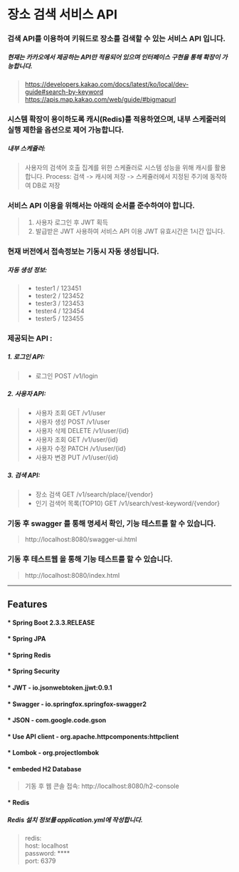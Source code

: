 장소 검색 서비스 API
======================



### 검색 API를 이용하여 키워드로 장소를 검색할 수 있는 서비스 API 입니다.
##### 현재는 카카오에서 제공하는 API만 적용되어 있으며 인터페이스 구현을 통해 확장이 가능합니다.
> https://developers.kakao.com/docs/latest/ko/local/dev-guide#search-by-keyword
> https://apis.map.kakao.com/web/guide/#bigmapurl



### 시스템 확장이 용이하도록 캐시(Redis)를 적용하였으며, 내부 스케줄러의 실행 제한을 옵션으로 제어 가능합니다.
##### 내부 스케쥴러:
> 사용자의 검색어 호출 집계를 위한 스케쥴러로 시스템 성능을 위해 캐시를 활용합니다.
> Process: 검색 -> 캐시에 저장 -> 스케쥴러에서 지정된 주기에 동작하여 DB로 저장 



### 서비스 API 이용을 위해서는 아래의 순서를 준수하여야 합니다.
> 1. 사용자 로그인 후 JWT 획득
> 2. 발급받은 JWT 사용하여 서비스 API 이용
> JWT 유효시간은 1시간 입니다.



### 현재 버전에서 접속정보는 기동시 자동 생성됩니다.

##### 자동 생성 정보:
>    - tester1 / 123451
>    - tester2 / 123452
>    - tester3 / 123453
>    - tester4 / 123454
>    - tester5 / 123455



### 제공되는 API :

##### 1. 로그인 API: 
> * 로그인   POST   /v1/login

##### 2. 사용자 API: 
> * 사용자 조회  GET       /v1/user
> * 사용자 생성  POST    /v1/user
> * 사용자 삭제  DELETE /v1/user/{id}
> * 사용자 조회  GET      /v1/user/{id}
> * 사용자 수정  PATCH /v1/user/{id}
> * 사용자 변경  PUT     /v1/user/{id}

##### 3. 검색 API: 
> * 장소 검색  GET   /v1/search/place/{vendor}
> * 인기 검색어 목록(TOP10)    GET   /v1/search/vest-keyword/{vendor}


### 기동 후 swagger 를 통해 명세서 확인, 기능 테스트를 할 수 있습니다.
> http://localhost:8080/swagger-ui.html


### 기동 후 테스트웹 을 통해 기능 테스트를 할 수 있습니다.
> http://localhost:8080/index.html


* * *

Features
--------

#### * Spring Boot 2.3.3.RELEASE
#### * Spring JPA
#### * Spring Redis
#### * Spring Security
#### * JWT - io.jsonwebtoken.jjwt:0.9.1
#### * Swagger - io.springfox.springfox-swagger2
#### * JSON - com.google.code.gson
#### * Use API client - org.apache.httpcomponents:httpclient
#### * Lombok - org.projectlombok
#### * embeded H2 Database
>   기동 후 웹 콘솔 접속: http://localhost:8080/h2-console
#### * Redis
##### Redis 설치 정보를 application.yml에 작성합니다.
>   redis:  
>     host: localhost  
>     password: ****  
>     port: 6379  
